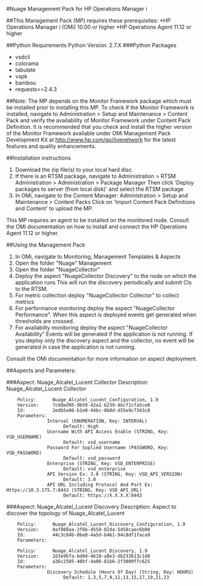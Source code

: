 #Nuage Management Pack for HP Operations Manager i

##This Management Pack (MP) requires these prerequisites:
*HP Operations Manager i (OMi) 10.00 or higher
*HP Operations Agent 11.12 or higher


##Python Requirements
Python Version: 2.7.X
###Python Packages
* vsdcli
* colorama
* tabulate
* vspk
* bambou
* requests>=2.4.3

##Note: The MP depends on the Monitor Framework package which must be installed prior to installing this MP.
    To check if the Monitor Framework is installed, 
    navigate to Administration > Setup and Maintenance > Content Pack
    and verify the availability of Monitor Framework under Content Pack Definition.
    It is recommended that you check and install the higher version of the Monitor Framework
    available under OMi Management Pack Development Kit at
               http://www.hp.com/go/livenetwork
    for the latest features and quality enhancements.



##Installation instructions
  1.  Download the zip file(s) to your local hard disc.
  2.  If there is an RTSM package, navigate to 
      Administration > RTSM Administration > Administration > Package Manager
      Then click 'Deploy packages to server (from local disk)' and select the RTSM package
  3.  In OMi, navigate to the Content Manager: Administration > Setup and Maintenance > Content Packs
      Click on 'Import Content Pack Definitions and Content' to upload the MP.



This MP requires an agent to be installed on the monitored node.
Consult the OMi documentation on how to install and connect the HP Operations Agent 11.12 or higher.


##Using the Management Pack
  1.  In OMi, navigate to Monitoring, Management Templates & Aspects
  2.  Open the folder "Nuage" Management
  3.  Open the folder "NuageCollector"
  4.  Deploy the aspect "NuageCollector Discovery" to the node on which the application runs
      This will run the discovery periodically and submit CIs to the RTSM.
  5.  For metric collection deploy "NuageCollector Collector" to collect metrics
  6.  For performance monitoring deploy the aspect "NuageCollector Performance".
      When this aspect is deployed events get generated when thresholds are crossed.
  7.  For availabilty monitoring deploy the aspect "NuageCollector Availability"
      Events will be generated if the application is not running. If you deploy only the discovery
      aspect and the collector, no event will be generated in case the application is not running.

  Consult the OMi documentation for more information on aspect deployment.



##Aspects and Parameters:

###Aspect: Nuage_Alcatel_Lucent Collector
        Description: Nuage_Alcatel_Lucent Collector

        Policy:      Nuage_Alcatel_Lucent_Configuration, 1.9
        Version:     7c60ed95-9b59-42a1-b239-4bcf1cfa5ce0
        Id:          2edb5e06-b1e0-44bc-8b0d-d55e9c7343c8
        Parameters:
                   Interval (ENUMERATION, Key: INTERVAL)
                         Default: High
                   Username With API Access Enable (STRING, Key: VSD_USERNAME)
                         Default: vsd_username
                   Password For Suplied Username (PASSWORD, Key: VSD_PASSWORD)
                         Default: vsd_password
                   Enterprise (STRING, Key: VSD_ENTERPRISE)
                         Default: vsd_enterprise
                   API Version Ex: 3.0 (STRING, Key: VSD_API_VERSION)
                         Default: 3.0
                   API URL Including Protocol And Port Ex: Https://10.3.175.7:8443 (STRING, Key: VSD_API_URL)
                         Default: https://X.X.X.X:8443


###Aspect: Nuage_Alcatel_Lucent Discovery
        Description: Aspect to discover the topology of Nuage_Alcatel_Lucent

        Policy:      Nuage_Alcatel_Lucent_Discovery_Configuration, 1.9
        Version:     8af088aa-2f6b-4558-82da-5458caec6b00
        Id:          44c3c84b-8be8-4a5d-b461-94c8df1faca9
        Parameters:

        Policy:      Nuage_Alcatel_Lucent_Discovery, 1.9
        Version:     2d3e9bfa-bd04-4610-a8e3-db233613c1d0
        Id:          a36c2505-40bf-4a06-81b6-2f3009ffc625
        Parameters:
                   Discovery Schedule (Hours Of Day) (String, Key: HOURS)
                         Default: 1,3,5,7,9,11,13,15,17,19,21,23